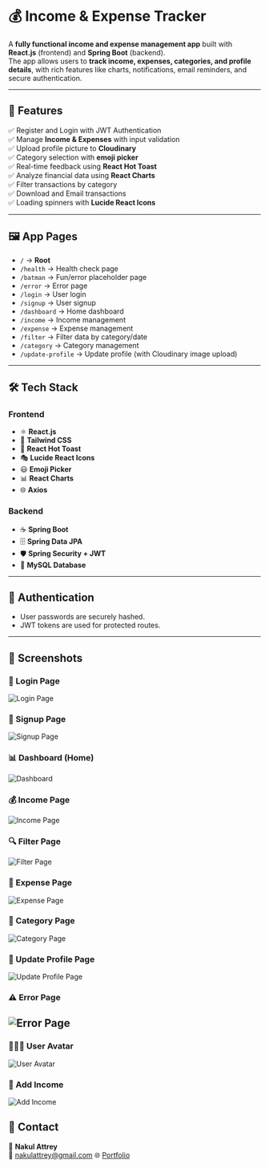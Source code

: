 # 💰 Income & Expense Tracker

A **fully functional income and expense management app** built with **React.js** (frontend) and **Spring Boot** (backend).  
The app allows users to **track income, expenses, categories, and profile details**, with rich features like charts, notifications, email reminders, and secure authentication.

---

## 🚀 Features

✅ Register and Login with JWT Authentication  
✅ Manage **Income & Expenses** with input validation  
✅ Upload profile picture to **Cloudinary**  
✅ Category selection with **emoji picker**  
✅ Real-time feedback using **React Hot Toast**  
✅ Analyze financial data using **React Charts**  
✅ Filter transactions by category  
✅ Download and Email transactions  
✅ Loading spinners with **Lucide React Icons**

---

## 🖼️ App Pages

- `/` → **Root**
- `/health` → Health check page
- `/batman` → Fun/error placeholder page
- `/error` → Error page
- `/login` → User login
- `/signup` → User signup
- `/dashboard` → Home dashboard
- `/income` → Income management
- `/expense` → Expense management
- `/filter` → Filter data by category/date
- `/category` → Category management
- `/update-profile` → Update profile (with Cloudinary image upload)

---

## 🛠️ Tech Stack

### Frontend

- ⚛️ **React.js**
- 🎨 **Tailwind CSS**
- 🔔 **React Hot Toast**
- 🎭 **Lucide React Icons**
- 😃 **Emoji Picker**
- 📊 **React Charts**
- 🌐 **Axios**

### Backend

- ☕ **Spring Boot**
- 🗄️ **Spring Data JPA**
- 🛡️ **Spring Security + JWT**
- 🐬 **MySQL Database**

---

## 🔐 Authentication

- User passwords are securely hashed.
- JWT tokens are used for protected routes.

---

## 📸 Screenshots

### 🔑 Login Page

![Login Page](public/screenshots/login.png)

### 📝 Signup Page

![Signup Page](public/screenshots/signup.png)

### 📊 Dashboard (Home)

![Dashboard](public/screenshots/dashboard.png)

### 💰 Income Page

![Income Page](public/screenshots/income.png)

### 🔍 Filter Page

![Filter Page](public/screenshots/filters.png)

### 💸 Expense Page

![Expense Page](public/screenshots/expense.png)

### 📂 Category Page

![Category Page](public/screenshots/category.png)

### 👤 Update Profile Page

![Update Profile Page](public/screenshots/update.png)

### ⚠️ Error Page

## ![Error Page](public/screenshots/error.png)

### 🙋🏼‍♂️ User Avatar

![User Avatar](public/screenshots/user-avatar.png)

### 💸 Add Income

![Add Income](public/screenshots/add-income.png)

## 📧 Contact

👤 **Nakul Attrey**  
📩 nakulattrey@gmail.com
🌐 [Portfolio](https://bio.site/nakulattreydev)
